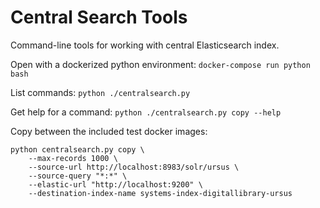 # Central Search Tools

Command-line tools for working with central Elasticsearch index.

Open with a dockerized python environment:
```docker-compose run python bash```

List commands:
```python ./centralsearch.py```

Get help for a command:
```python ./centralsearch.py copy --help```

Copy between the included test docker images:
```
python centralsearch.py copy \
    --max-records 1000 \
    --source-url http://localhost:8983/solr/ursus \
    --source-query "*:*" \
    --elastic-url "http://localhost:9200" \
    --destination-index-name systems-index-digitallibrary-ursus
```
